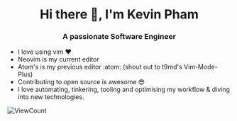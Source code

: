 <h1 align="center">Hi there 👋, I'm Kevin Pham</h1>
<h3 align="center">A passionate Software Engineer</h3>

- I love using vim ❤️
- Neovim is my current editor
- Atom's is my previous editor :atom: (shout out to t9md's Vim-Mode-Plus)
- Contributing to open source is awesome 😎
- I love automating, tinkering, tooling and optimising my workflow & diving into new technologies.



<!--
<h4 align="center">🤖 Beep boop - How am I tracking?</h4>
<p align="center">
  <img src="https://github-readme-stats.vercel.app/api?username=keevan&count_private=true&show_icons=true&hide=stars&custom_title=My%20stats&theme=synthwave&border_radius=6" alt="My github stats" /> 
</p>
<p align="center">Feel free to explore my repositories. I hope you find something useful!</p>
-->
<!--
![Top Langs](https://github-readme-stats.vercel.app/api/top-langs/?username=keevan&layout=compact&border_radius=6&theme=synthwave&custom_title=My%20languages)

TODO: put more useful repos at the top

**keevan/keevan** is a ✨ _special_ ✨ repository because its `README.md` (this file) appears on your GitHub profile.

Here are some ideas to get you started:

- 🔭 I’m currently working on ...
- 🌱 I’m currently learning ...
- 👯 I’m looking to collaborate on ...
- 🤔 I’m looking for help with ...
- 💬 Ask me about ...
- 📫 How to reach me: ...
- 😄 Pronouns: ...
- ⚡ Fun fact: ...
-->

![ViewCount](https://views.whatilearened.today/views/github/keevan/keevan.svg)
